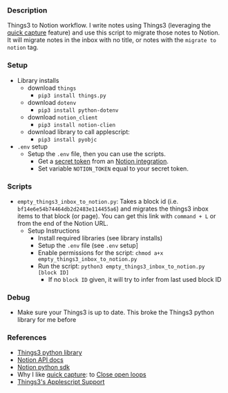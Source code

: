 ### Description

Things3 to Notion workflow. I write notes using Things3 (leveraging the [quick capture](https://culturedcode.com/things/support/articles/2249437/) feature) and use this script to migrate those notes to Notion. It will migrate notes in the inbox with no title, or notes with the `migrate to notion` tag.

### Setup

- Library installs
    - download `things`
        - `pip3 install things.py`
    - download `dotenv`
        - `pip3 install python-dotenv`
    - download `notion_client`
        - `pip3 install notion-clien`
    - download library to call applescript:
        - `pip3 install pyobjc`
- `.env` setup
    - Setup the `.env` file, then you can use the scripts.
        - Get a [secret token](https://developers.notion.com/docs/authorization) from an [Notion integration](https://www.notion.so/help/create-integrations-with-the-notion-api).
        - Set variable `NOTION_TOKEN` equal to your secret token.

### Scripts

- `empty_things3_inbox_to_notion.py`: Takes a block id (i.e. `bf14e6e54b74464db2d2483e114455a6`) and migrates the things3 inbox items to that block (or page). You can get this link with `command + L` or from the end of the Notion URL.
    - Setup Instructions
        - Install required libraries (see library installs)
        - Setup the `.env` file (see `.env` setup]
        - Enable permissions for the script: `chmod a+x empty_things3_inbox_to_notion.py`
        - Run the script: `python3 empty_things3_inbox_to_notion.py [block ID]`
            - If no `block ID` given, it will try to infer from last used block ID

### Debug
- Make sure your Things3 is up to date. This broke the Things3 python library for me before

### References

- [Things3 python library](https://github.com/thingsapi/things.py#documentation)
- [Notion API docs](https://developers.notion.com/docs/getting-started)
- [Notion python sdk](https://github.com/ramnes/notion-sdk-py)
- Why I like [quick capture](https://culturedcode.com/things/support/articles/2249437/): to [Close open loops](https://notes.andymatuschak.org/z8d4eJNaKrVDGTFpqRnQUPRkexB7K6XbcffAV)
- [Things3's Applescript Support](https://culturedcode.com/things/support/articles/2803572/)
